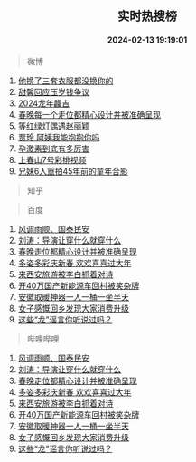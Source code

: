 <div align="center"><h2>实时热搜榜</h2><h4>2024-02-13 19:19:01</h4></div>

> 微博  

1. [他换了三套衣服都没换你的](https://s.weibo.com/weibo?q=%23%E4%BB%96%E6%8D%A2%E4%BA%86%E4%B8%89%E5%A5%97%E8%A1%A3%E6%9C%8D%E9%83%BD%E6%B2%A1%E6%8D%A2%E4%BD%A0%E7%9A%84%23&t=31&band_rank=1&Refer=top)<br />
2. [甜馨回应压岁钱争议](https://s.weibo.com/weibo?q=%23%E7%94%9C%E9%A6%A8%E5%9B%9E%E5%BA%94%E5%8E%8B%E5%B2%81%E9%92%B1%E4%BA%89%E8%AE%AE%23&t=31&band_rank=2&Refer=top)<br />
3. [2024龙年龘吉](https://s.weibo.com/weibo?q=%232024%E9%BE%99%E5%B9%B4%E9%BE%98%E5%90%89%23&t=31&band_rank=3&Refer=top)<br />
4. [春晚每一个走位都精心设计并被准确呈现](https://s.weibo.com/weibo?q=%23%E6%98%A5%E6%99%9A%E6%AF%8F%E4%B8%80%E4%B8%AA%E8%B5%B0%E4%BD%8D%E9%83%BD%E7%B2%BE%E5%BF%83%E8%AE%BE%E8%AE%A1%E5%B9%B6%E8%A2%AB%E5%87%86%E7%A1%AE%E5%91%88%E7%8E%B0%23&t=31&band_rank=4&Refer=top)<br />
5. [等红绿灯偶遇赵丽颖](https://s.weibo.com/weibo?q=%E7%AD%89%E7%BA%A2%E7%BB%BF%E7%81%AF%E5%81%B6%E9%81%87%E8%B5%B5%E4%B8%BD%E9%A2%96&t=31&band_rank=5&Refer=top)<br />
6. [贾玲 阿姨我能抱抱你吗](https://s.weibo.com/weibo?q=%E8%B4%BE%E7%8E%B2%20%E9%98%BF%E5%A7%A8%E6%88%91%E8%83%BD%E6%8A%B1%E6%8A%B1%E4%BD%A0%E5%90%97&t=31&band_rank=6&Refer=top)<br />
7. [孕激素到底有多厉害](https://s.weibo.com/weibo?q=%E5%AD%95%E6%BF%80%E7%B4%A0%E5%88%B0%E5%BA%95%E6%9C%89%E5%A4%9A%E5%8E%89%E5%AE%B3&t=31&band_rank=7&Refer=top)<br />
8. [上春山7号彩排视频](https://s.weibo.com/weibo?q=%23%E4%B8%8A%E6%98%A5%E5%B1%B17%E5%8F%B7%E5%BD%A9%E6%8E%92%E8%A7%86%E9%A2%91%23&t=31&band_rank=8&Refer=top)<br />
9. [兄妹6人重拍45年前的童年合影](https://s.weibo.com/weibo?q=%23%E5%85%84%E5%A6%B96%E4%BA%BA%E9%87%8D%E6%8B%8D45%E5%B9%B4%E5%89%8D%E7%9A%84%E7%AB%A5%E5%B9%B4%E5%90%88%E5%BD%B1%23&t=31&band_rank=9&Refer=top)<br />

> 知乎  


> 百度  

1. [风调雨顺、国泰民安](https://www.baidu.com/s?wd=%E9%A3%8E%E8%B0%83%E9%9B%A8%E9%A1%BA%E3%80%81%E5%9B%BD%E6%B3%B0%E6%B0%91%E5%AE%89&sa=fyb_news&rsv_dl=fyb_news)<br />
2. [刘涛：导演让穿什么就穿什么](https://www.baidu.com/s?wd=%E5%88%98%E6%B6%9B%EF%BC%9A%E5%AF%BC%E6%BC%94%E8%AE%A9%E7%A9%BF%E4%BB%80%E4%B9%88%E5%B0%B1%E7%A9%BF%E4%BB%80%E4%B9%88&sa=fyb_news&rsv_dl=fyb_news)<br />
3. [春晚走位都精心设计并被准确呈现](https://www.baidu.com/s?wd=%E6%98%A5%E6%99%9A%E8%B5%B0%E4%BD%8D%E9%83%BD%E7%B2%BE%E5%BF%83%E8%AE%BE%E8%AE%A1%E5%B9%B6%E8%A2%AB%E5%87%86%E7%A1%AE%E5%91%88%E7%8E%B0&sa=fyb_news&rsv_dl=fyb_news)<br />
4. [多姿多彩庆新春 欢欢喜喜过大年](https://www.baidu.com/s?wd=%E5%A4%9A%E5%A7%BF%E5%A4%9A%E5%BD%A9%E5%BA%86%E6%96%B0%E6%98%A5+%E6%AC%A2%E6%AC%A2%E5%96%9C%E5%96%9C%E8%BF%87%E5%A4%A7%E5%B9%B4&sa=fyb_news&rsv_dl=fyb_news)<br />
5. [来西安旅游被李白抓着对诗](https://www.baidu.com/s?wd=%E6%9D%A5%E8%A5%BF%E5%AE%89%E6%97%85%E6%B8%B8%E8%A2%AB%E6%9D%8E%E7%99%BD%E6%8A%93%E7%9D%80%E5%AF%B9%E8%AF%97&sa=fyb_news&rsv_dl=fyb_news)<br />
6. [开40万国产新能源车回村被笑杂牌](https://www.baidu.com/s?wd=%E5%BC%8040%E4%B8%87%E5%9B%BD%E4%BA%A7%E6%96%B0%E8%83%BD%E6%BA%90%E8%BD%A6%E5%9B%9E%E6%9D%91%E8%A2%AB%E7%AC%91%E6%9D%82%E7%89%8C&sa=fyb_news&rsv_dl=fyb_news)<br />
7. [安徽取暖神器一人一桶一坐半天](https://www.baidu.com/s?wd=%E5%AE%89%E5%BE%BD%E5%8F%96%E6%9A%96%E7%A5%9E%E5%99%A8%E4%B8%80%E4%BA%BA%E4%B8%80%E6%A1%B6%E4%B8%80%E5%9D%90%E5%8D%8A%E5%A4%A9&sa=fyb_news&rsv_dl=fyb_news)<br />
8. [女子感慨回乡发现大家消费升级](https://www.baidu.com/s?wd=%E5%A5%B3%E5%AD%90%E6%84%9F%E6%85%A8%E5%9B%9E%E4%B9%A1%E5%8F%91%E7%8E%B0%E5%A4%A7%E5%AE%B6%E6%B6%88%E8%B4%B9%E5%8D%87%E7%BA%A7&sa=fyb_news&rsv_dl=fyb_news)<br />
9. [这些“龙”谣言你听说过吗？](https://www.baidu.com/s?wd=%E8%BF%99%E4%BA%9B%E2%80%9C%E9%BE%99%E2%80%9D%E8%B0%A3%E8%A8%80%E4%BD%A0%E5%90%AC%E8%AF%B4%E8%BF%87%E5%90%97%EF%BC%9F&sa=fyb_news&rsv_dl=fyb_news)<br />

> 哔哩哔哩  

1. [风调雨顺、国泰民安](https://www.baidu.com/s?wd=%E9%A3%8E%E8%B0%83%E9%9B%A8%E9%A1%BA%E3%80%81%E5%9B%BD%E6%B3%B0%E6%B0%91%E5%AE%89&sa=fyb_news&rsv_dl=fyb_news)<br />
2. [刘涛：导演让穿什么就穿什么](https://www.baidu.com/s?wd=%E5%88%98%E6%B6%9B%EF%BC%9A%E5%AF%BC%E6%BC%94%E8%AE%A9%E7%A9%BF%E4%BB%80%E4%B9%88%E5%B0%B1%E7%A9%BF%E4%BB%80%E4%B9%88&sa=fyb_news&rsv_dl=fyb_news)<br />
3. [春晚走位都精心设计并被准确呈现](https://www.baidu.com/s?wd=%E6%98%A5%E6%99%9A%E8%B5%B0%E4%BD%8D%E9%83%BD%E7%B2%BE%E5%BF%83%E8%AE%BE%E8%AE%A1%E5%B9%B6%E8%A2%AB%E5%87%86%E7%A1%AE%E5%91%88%E7%8E%B0&sa=fyb_news&rsv_dl=fyb_news)<br />
4. [多姿多彩庆新春 欢欢喜喜过大年](https://www.baidu.com/s?wd=%E5%A4%9A%E5%A7%BF%E5%A4%9A%E5%BD%A9%E5%BA%86%E6%96%B0%E6%98%A5+%E6%AC%A2%E6%AC%A2%E5%96%9C%E5%96%9C%E8%BF%87%E5%A4%A7%E5%B9%B4&sa=fyb_news&rsv_dl=fyb_news)<br />
5. [来西安旅游被李白抓着对诗](https://www.baidu.com/s?wd=%E6%9D%A5%E8%A5%BF%E5%AE%89%E6%97%85%E6%B8%B8%E8%A2%AB%E6%9D%8E%E7%99%BD%E6%8A%93%E7%9D%80%E5%AF%B9%E8%AF%97&sa=fyb_news&rsv_dl=fyb_news)<br />
6. [开40万国产新能源车回村被笑杂牌](https://www.baidu.com/s?wd=%E5%BC%8040%E4%B8%87%E5%9B%BD%E4%BA%A7%E6%96%B0%E8%83%BD%E6%BA%90%E8%BD%A6%E5%9B%9E%E6%9D%91%E8%A2%AB%E7%AC%91%E6%9D%82%E7%89%8C&sa=fyb_news&rsv_dl=fyb_news)<br />
7. [安徽取暖神器一人一桶一坐半天](https://www.baidu.com/s?wd=%E5%AE%89%E5%BE%BD%E5%8F%96%E6%9A%96%E7%A5%9E%E5%99%A8%E4%B8%80%E4%BA%BA%E4%B8%80%E6%A1%B6%E4%B8%80%E5%9D%90%E5%8D%8A%E5%A4%A9&sa=fyb_news&rsv_dl=fyb_news)<br />
8. [女子感慨回乡发现大家消费升级](https://www.baidu.com/s?wd=%E5%A5%B3%E5%AD%90%E6%84%9F%E6%85%A8%E5%9B%9E%E4%B9%A1%E5%8F%91%E7%8E%B0%E5%A4%A7%E5%AE%B6%E6%B6%88%E8%B4%B9%E5%8D%87%E7%BA%A7&sa=fyb_news&rsv_dl=fyb_news)<br />
9. [这些“龙”谣言你听说过吗？](https://www.baidu.com/s?wd=%E8%BF%99%E4%BA%9B%E2%80%9C%E9%BE%99%E2%80%9D%E8%B0%A3%E8%A8%80%E4%BD%A0%E5%90%AC%E8%AF%B4%E8%BF%87%E5%90%97%EF%BC%9F&sa=fyb_news&rsv_dl=fyb_news)<br />
